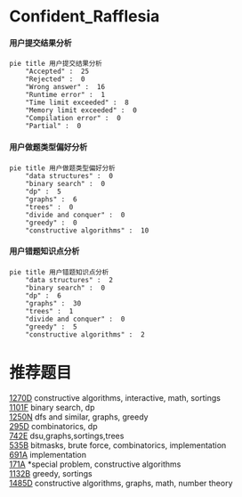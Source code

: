 # Confident_Rafflesia

<!-- tabs:start -->



#### **用户提交结果分析**

```mermaid
pie title 用户提交结果分析
    "Accepted" :  25
    "Rejected" :  0
    "Wrong answer" :  16
    "Runtime error" :  1
    "Time limit exceeded" :  8
    "Memory limit exceeded" :  0
    "Compilation error" :  0
    "Partial" :  0
```

#### **用户做题类型偏好分析**

```mermaid
pie title 用户做题类型偏好分析
    "data structures" :  0
    "binary search" :  0
    "dp" :  5
    "graphs" :  6
    "trees" :  0
    "divide and conquer" :  0
    "greedy" :  0
    "constructive algorithms" :  10
```
#### **用户错题知识点分析**

```mermaid
pie title 用户错题知识点分析
    "data structures" :  2
    "binary search" :  0
    "dp" :  6
    "graphs" :  30
    "trees" :  1
    "divide and conquer" :  0
    "greedy" :  5
    "constructive algorithms" :  2
```



<!-- tabs:end -->
# 推荐题目
[1270D](https://codeforces.com/contest/1270/problem/D)		constructive algorithms,
                        interactive,
                        math,
                        sortings		  
[1101F](https://codeforces.com/contest/1101/problem/F)		binary search,
                        dp		  
[1250N](https://codeforces.com/contest/1250/problem/N)		dfs and similar,
                        graphs,
                        greedy		  
[295D](https://codeforces.com/contest/295/problem/D)		combinatorics,
                        dp		  
[742E](https://codeforces.com/contest/742/problem/E)		dsu,graphs,sortings,trees		  
[535B](https://codeforces.com/contest/535/problem/B)		bitmasks,
                        brute force,
                        combinatorics,
                        implementation		  
[691A](https://codeforces.com/contest/691/problem/A)		implementation		  
[171A](https://codeforces.com/contest/171/problem/A)		*special problem,
                        constructive algorithms		  
[1132B](https://codeforces.com/contest/1132/problem/B)		greedy,
                        sortings		  
[1485D](https://codeforces.com/contest/1485/problem/D)		constructive algorithms,
                        graphs,
                        math,
                        number theory		  
